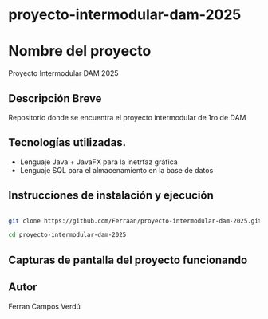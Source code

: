 # proyecto-intermodular-dam-2025

# Nombre del proyecto
Proyecto Intermodular DAM 2025

## Descripción Breve
Repositorio donde se encuentra el proyecto intermodular de 1ro de DAM

## Tecnologías utilizadas.
- Lenguaje Java + JavaFX para la inetrfaz gráfica
- Lenguaje SQL para el almacenamiento en la base de datos
  
## Instrucciones de instalación y ejecución
```bash

git clone https://github.com/Ferraan/proyecto-intermodular-dam-2025.git

cd proyecto-intermodular-dam-2025

```
## Capturas de pantalla del proyecto funcionando

## Autor
Ferran Campos Verdú
